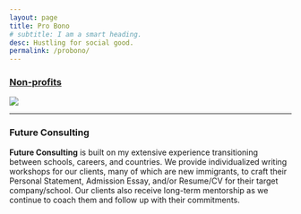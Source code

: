 ```yaml
---
layout: page
title: Pro Bono
# subtitle: I am a smart heading.
desc: Hustling for social good.
permalink: /probono/
---
```


<div class="pretty-links">

<div class="lead lead-about">

    
### [Non-profits](https://www.catchafire.org/profiles/1474308/)<br>
<img src="{{ site.baseurl }}/assets/img/git.catchafire.png"/>


<!-- {::nomarkdown} 
<figure class="site-profile">
    <img src="{{ site.baseurl }}/assets/img/profile.png">
</figure>
{:/} -->

<br>

---


### Future Consulting
**Future Consulting** is built on my extensive experience transitioning between schools, careers, and countries. We provide individualized writing workshops for our clients, many of which are new immigrants, to craft their Personal Statement, Admission Essay, and/or Resume/CV for their target company/school. Our clients also receive long-term mentorship as we continue to coach them and follow up with their commitments. 
</div>    
 
